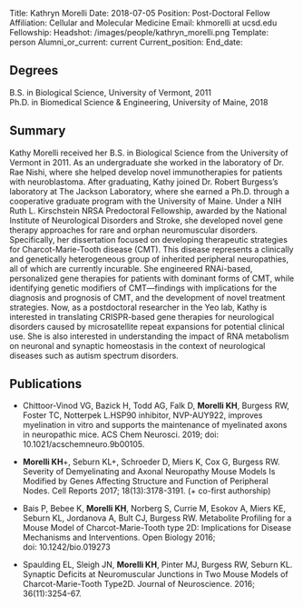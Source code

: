 Title: Kathryn Morelli
Date: 2018-07-05
Position: Post-Doctoral Fellow
Affiliation: Cellular and Molecular Medicine
Email: khmorelli at ucsd.edu
Fellowship:
Headshot: /images/people/kathryn_morelli.png
Template: person
Alumni_or_current: current
Current_position:
End_date: 

## Degrees
B.S. in Biological Science, University of Vermont, 2011   Ph.D. in Biomedical Science & Engineering, University of Maine, 2018   
## Summary
Kathy Morelli received her B.S. in Biological Science from the University of Vermont in 2011. As an undergraduate she worked in the laboratory of Dr. Rae Nishi, where she helped develop novel immunotherapies for patients with neuroblastoma. After graduating, Kathy joined Dr. Robert Burgess’s laboratory at The Jackson Laboratory, where she earned a Ph.D. through a cooperative graduate program with the University of Maine. Under a NIH Ruth L. Kirschstein NRSA Predoctoral Fellowship, awarded by the National Institute of Neurological Disorders and Stroke, she developed novel gene therapy approaches for rare and orphan neuromuscular disorders. Specifically, her dissertation focused on developing therapeutic strategies for Charcot-Marie-Tooth disease (CMT). This disease represents a clinically and genetically heterogeneous group of inherited peripheral neuropathies, all of which are currently incurable. She engineered RNAi-based, personalized gene therapies for patients with dominant forms of CMT, while identifying genetic modifiers of CMT—findings with implications for the diagnosis and prognosis of CMT, and the development of novel treatment strategies. Now, as a postdoctoral researcher in the Yeo lab, Kathy is interested in translating CRISPR-based gene therapies for neurological disorders caused by microsatellite repeat expansions for potential clinical use. She is also interested in understanding the impact of RNA metabolism on neuronal and synaptic homeostasis in the context of neurological diseases such as autism spectrum disorders.  

## Publications
* Chittoor-Vinod VG, Bazick H, Todd AG, Falk D, **Morelli KH**, Burgess RW, Foster TC, Notterpek L.HSP90 inhibitor, NVP-AUY922, improves myelination in vitro and supports the maintenance of myelinated axons in neuropathic mice. ACS Chem Neurosci. 2019; doi: 10.1021/acschemneuro.9b00105.

* **Morelli KH**+, Seburn KL+, Schroeder D, Miers K, Cox G, Burgess RW. Severity of Demyelinating and Axonal Neuropathy Mouse Models Is Modified by Genes Affecting Structure and Function of Peripheral Nodes. Cell Reports 2017; 18(13):3178-3191.  (+ co-first authorship) * Bais P, Bebee K, **Morelli KH**, Norberg S, Currie M, Esokov A, Miers KE, Seburn KL, Jordanova A, Bult CJ, Burgess RW. Metabolite Profiling for a Mouse Model of Charcot-Marie-Tooth type 2D: Implications for Disease Mechanisms and Interventions. Open Biology 2016; doi: 10.1242/bio.019273* Spaulding EL, Sleigh JN, **Morelli KH**, Pinter MJ, Burgess RW, Seburn KL. Synaptic Deficits at Neuromuscular Junctions in Two Mouse Models of Charcot-Marie-Tooth Type2D. Journal of Neuroscience. 2016; 36(11):3254-67.